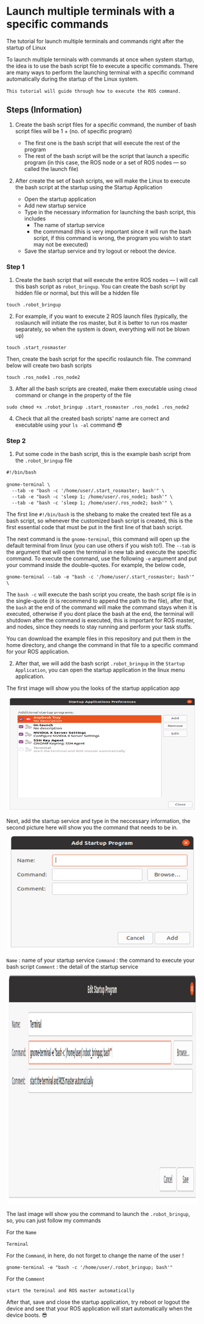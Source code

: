 # Launch multiple terminals with a specific commands
The tutorial for launch multiple terminals and commands right after the startup of Linux

To launch multiple terminals with commands at once when system startup, the idea is to use the bash script file to execute a specific commands. There are many ways to perform the launching terminal with a specific command automatically during the startup of the Linux system.

`This tutorial will guide through how to execute the ROS command.`

## Steps (Information)
1. Create the bash script files for a specific command, the number of bash script files will be 1 + (no. of specific program)
    - The first one is the bash script that will execute the rest of the program
    - The rest of the bash script will be the script that launch a specific program (in this case, the ROS node or a set of ROS nodes — so called the launch file)

2. After create the set of bash scripts, we will make the Linux to execute the bash script at the startup using the Startup Application
    - Open the startup application
    - Add new startup service
    - Type in the necessary information for launching the bash script, this includes
        - The name of startup service
        - the commmand (this is very important since it will run the bash script, if this command is wrong, the program you wish to start may not be executed)
    - Save the startup service and try logout or reboot the device.

### Step 1

1. Create the bash script that will execute the entire ROS nodes — I will call this bash script as `robot_bringup`. You can create the bash script by hidden file or normal, but this will be a hidden file
```
touch .robot_bringup
```

2. For example, if you want to execute 2 ROS launch files (typically, the roslaunch will initiate the ros master, but it is better to run ros master separately, so when the system is down, everything will not be blown up)
```
touch .start_rosmaster
```

Then, create the bash script for the specific roslaunch file. The command below will create two bash scripts
```
touch .ros_node1 .ros_node2
```

3. After all the bash scripts are created, make them executable using `chmod` command or change in the property of the file
```
sudo chmod +x .robot_bringup .start_rosmaster .ros_node1 .ros_node2
```

4. Check that all the created bash scripts' name are correct and executable using your `ls -al` command 😎

### Step 2

1. Put some code in the bash script, this is the example bash script from the `.robot_bringup` file
```
#!/bin/bash

gnome-terminal \
  --tab -e "bash -c '/home/user/.start_rosmaster; bash'" \
  --tab -e "bash -c 'sleep 1; /home/user/.ros_node1; bash'" \
  --tab -e "bash -c 'sleep 1; /home/user/.ros_node2; bash'" \
```

The first line `#!/bin/bash` is the shebang to make the created text file as a bash script, so whenever the customized bash script is created, this is the first essential code that must be put in the first line of that bash script.

The next command is the `gnome-terminal`, this command will open up the default terminal from linux (you can use others if you wish to!). The `--tab` is the argument that will open the terminal in new tab and execute the specific command. To execute the command, use the following `-e` argument and put your command inside the double-quotes. For example, the below code,

```
gnome-terminal --tab -e "bash -c '/home/user/.start_rosmaster; bash'" \
```
The `bash -c` will execute the bash script you create, the bash script file is in the single-quote (it is recommend to append the path to the file), after that, the `bash` at the end of the command will make the command stays when it is executed, otherwise if you dont place the bash at the end, the terminal will shutdown after the command is executed, this is important for ROS master, and nodes, since they needs to stay running and perform your task stuffs.

You can download the example files in this repository and put them in the home directory, and change the command in that file to a specific command for your ROS application.

2. After that, we will add the bash script `.robot_bringup` in the `Startup Application`, you can open the startup application in the linux menu application.

The first image will show you the looks of the startup application app

<p align="center">
  <img src="https://github.com/gmp-prem/launch-multiple-terminals-commands/blob/main/images/1.png" width="500" height="300">
</p>

Next, add the startup service and type in the neccessary information, the second picture here will show you the command that needs to be in.

<p align="center">
  <img src="https://github.com/gmp-prem/launch-multiple-terminals-commands/blob/main/images/2.png" width="500" height="300">
</p>

`Name` : name of your startup service
`Command` : the command to execute your bash script
`Comment` : the detail of the startup service

<p align="center">
  <img src="https://github.com/gmp-prem/launch-multiple-terminals-commands/blob/main/images/3.png" width="500" height="600">
</p>

The last image will show you the command to launch the `.robot_bringup`, so, you can just follow my commands

For the `Name`
```
Terminal
```

For the `Command`, in here, do not forget to change the name of the user !
```
gnome-terminal -e "bash -c '/home/user/.robot_bringup; bash'"
```

For the `Comment`
```
start the terminal and ROS master automatically
```
After that, save and close the startup application, try reboot or logout the device and see that your ROS application will start automatically when the device boots. 😎